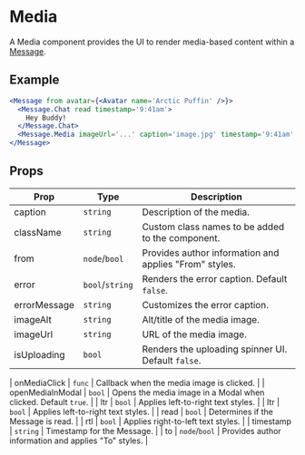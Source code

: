 # Media

A Media component provides the UI to render media-based content within a [Message](./Message.md).


## Example

```jsx
<Message from avatar={<Avatar name='Arctic Puffin' />}>
  <Message.Chat read timestamp='9:41am'>
    Hey Buddy!
  </Message.Chat>
  <Message.Media imageUrl='...' caption='image.jpg' timestamp='9:41am' read />
</Message>
```


## Props

| Prop | Type | Description |
| --- | --- | --- |
| caption | `string` | Description of the media. |
| className | `string` | Custom class names to be added to the component. |
| from | `node`/`bool` | Provides author information and applies "From" styles. |
| error | `bool`/`string` | Renders the error caption. Default `false`. |
| errorMessage | `string` | Customizes the error caption. |
| imageAlt | `string` | Alt/title of the media image. |
| imageUrl | `string` | URL of the media image. |
| isUploading | `bool` | Renders the uploading spinner UI. Default `false`. |

| onMediaClick | `func` | Callback when the media image is clicked. |
| openMediaInModal | `bool` | Opens the media image in a Modal when clicked. Default `true`. |
| ltr | `bool` | Applies left-to-right text styles. |
| ltr | `bool` | Applies left-to-right text styles. |
| read | `bool` | Determines if the Message is read. |
| rtl | `bool` | Applies right-to-left text styles. |
| timestamp | `string` | Timestamp for the Message. |
| to | `node`/`bool` | Provides author information and applies "To" styles. |
